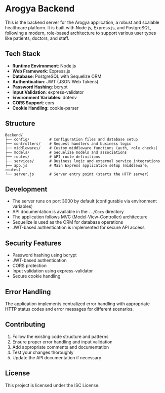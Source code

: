 # Arogya Backend

This is the backend server for the Arogya application, a robust and scalable healthcare platform. It is built with Node.js, Express.js, and PostgreSQL, following a modern, role-based architecture to support various user types like patients, doctors, and staff.


## Tech Stack

- **Runtime Environment**: Node.js
- **Web Framework**: Express.js
- **Database**: PostgreSQL with Sequelize ORM
- **Authentication**: JWT (JSON Web Tokens)
- **Password Hashing**: bcrypt
- **Input Validation**: express-validator
- **Environment Variables**: dotenv
- **CORS Support**: cors
- **Cookie Handling**: cookie-parser

## Structure

```
Backend/
├── config/         # Configuration files and database setup
├── controllers/    # Request handlers and business logic
├── middlewares/    # Custom middleware functions (auth, role checks)
├── models/         # Sequelize models and associations
├── routes/         # API route definitions
├── services/       # Business logic and external service integrations
├── app.js          # Main Express application setup (middleware, routes)
└── server.js       # Server entry point (starts the HTTP server)
```

## Development

- The server runs on port 3000 by default (configurable via environment
  variables)
- API documentation is available in the `../Docs` directory
- The application follows MVC (Model-View-Controller) architecture
- Sequelize is used as the ORM for database operations
- JWT-based authentication is implemented for secure API access

## Security Features

- Password hashing using bcrypt
- JWT-based authentication
- CORS protection
- Input validation using express-validator
- Secure cookie handling

## Error Handling

The application implements centralized error handling with appropriate HTTP
status codes and error messages for different scenarios.

## Contributing

1. Follow the existing code structure and patterns
2. Ensure proper error handling and input validation
3. Add appropriate comments and documentation
4. Test your changes thoroughly
5. Update the API documentation if necessary

## License

This project is licensed under the ISC License.
